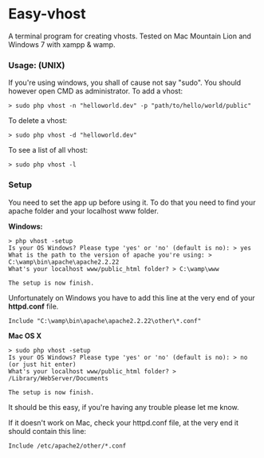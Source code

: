 # Easy-vhost

A terminal program for creating vhosts.
Tested on Mac Mountain Lion and Windows 7 with xampp & wamp.

### Usage: (UNIX)
If you're using windows, you shall of cause not say "sudo". You should however open CMD as administrator.
To add a vhost:
```
> sudo php vhost -n "helloworld.dev" -p "path/to/hello/world/public"
```
To delete a vhost:
```
> sudo php vhost -d "helloworld.dev"
```

To see a list of all vhost:
```
> sudo php vhost -l
```


### Setup
You need to set the app up before using it. To do that you need to find your apache folder and your localhost www folder.

**Windows:**
```
> php vhost -setup
Is your OS Windows? Please type 'yes' or 'no' (default is no): > yes
What is the path to the version of apache you're using: > C:\wamp\bin\apache\apache2.2.22
What's your localhost www/public_html folder? > C:\wamp\www

The setup is now finish.
```
Unfortunately on Windows you have to add this line at the very end of your **httpd.conf** file.
```
Include "C:\wamp\bin\apache\apache2.2.22\other\*.conf"
```

**Mac OS X**
```
> sudo php vhost -setup
Is your OS Windows? Please type 'yes' or 'no' (default is no): > no (or just hit enter)
What's your localhost www/public_html folder? > /Library/WebServer/Documents

The setup is now finish.
```

It should be this easy, if you're having any trouble please let me know.

If it doesn't work on Mac, check your httpd.conf file, at the very end it should contain this line:
```
Include /etc/apache2/other/*.conf
```
